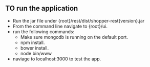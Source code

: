 ## TO run the application

* Run the jar file under {root}/rest/dist/shopper-rest{version}.jar
* From the command line navigate to {root}/ui.
* run the following commands:
    * Make sure mongodb is running on the default port.
    * npm install.
    * bower install.
    * node bin/www
* naviage to localhost:3000 to test the app.
